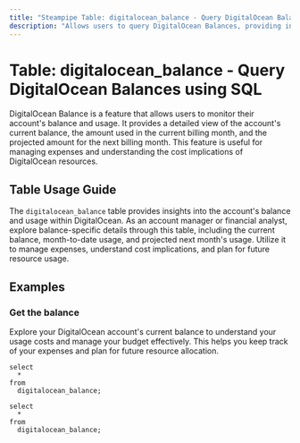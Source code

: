 ```yaml
---
title: "Steampipe Table: digitalocean_balance - Query DigitalOcean Balances using SQL"
description: "Allows users to query DigitalOcean Balances, providing insights into the account's balance and month-to-date usage."
---
```


# Table: digitalocean_balance - Query DigitalOcean Balances using SQL

DigitalOcean Balance is a feature that allows users to monitor their account's balance and usage. It provides a detailed view of the account's current balance, the amount used in the current billing month, and the projected amount for the next billing month. This feature is useful for managing expenses and understanding the cost implications of DigitalOcean resources.

## Table Usage Guide

The `digitalocean_balance` table provides insights into the account's balance and usage within DigitalOcean. As an account manager or financial analyst, explore balance-specific details through this table, including the current balance, month-to-date usage, and projected next month's usage. Utilize it to manage expenses, understand cost implications, and plan for future resource usage.

## Examples

### Get the balance
Explore your DigitalOcean account's current balance to understand your usage costs and manage your budget effectively. This helps you keep track of your expenses and plan for future resource allocation.

```sql+postgres
select
  *
from
  digitalocean_balance;
```

```sql+sqlite
select
  *
from
  digitalocean_balance;
```